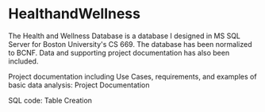 # HealthandWellness

The Health and Wellness Database is a database I designed in MS SQL Server for Boston University's CS 669. The database has been normalized to BCNF. Data and supporting project documentation has also been included.

Project documentation including Use Cases, requirements, and examples of basic data analysis: Project Documentation

SQL code: Table Creation
